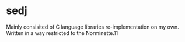 # sedj
Mainly consisited of C language libraries re-implementation on my own.
Written in a way restricted to the Norminette.11

